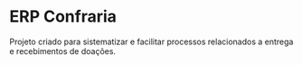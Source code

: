 # ERP Confraria

Projeto criado para sistematizar e facilitar processos relacionados a entrega e recebimentos de doações.

